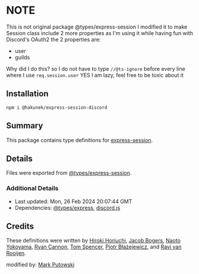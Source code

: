 # NOTE

This is not original package @types/express-session
I modified it to make Session class include 2 more properties as I'm using it while having fun with Discord's OAuth2
the 2 properties are:

* user
* guilds

Why did I do this?
so I do not have to type `//@ts-ignore` before every line where I use `req.session.user`
YES
I am lazy, feel free to be toxic about it

## Installation

`npm i @hakunek/express-session-discord`

## Summary

This package contains type definitions for [express-session](https://github.com/expressjs/session).

## Details

Files were exported from [@types/express-session](https://github.com/DefinitelyTyped/DefinitelyTyped/tree/master/types/express-session).

### Additional Details

* Last updated: Mon, 26 Feb 2024 20:07:44 GMT
* Dependencies: [@types/express](https://npmjs.com/package/@types/express), [discord.js](https://npmjs.com/package/discord.js)

## Credits

These definitions were written by [Hiroki Horiuchi](https://github.com/horiuchi), [Jacob Bogers](https://github.com/jacobbogers), [Naoto Yokoyama](https://github.com/builtinnya), [Ryan Cannon](https://github.com/ry7n), [Tom Spencer](https://github.com/fiznool), [Piotr Błażejewicz](https://github.com/peterblazejewicz), and [Ravi van Rooijen](https://github.com/HoldYourWaffle).

modified by: [Mark Putowski](https://github.com/Hakunek)
